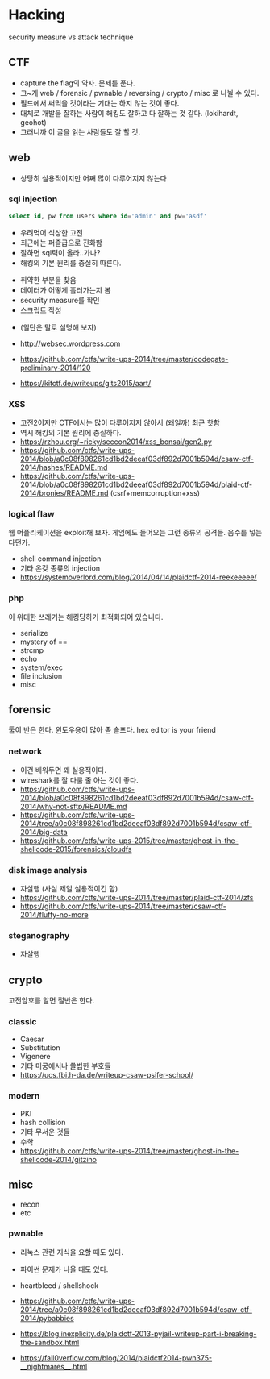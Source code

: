 # Hacking

security measure vs attack technique

## CTF

* capture the flag의 약자. 문제를 푼다.
* 크~게 web / forensic / pwnable / reversing / crypto / misc 로 나뉠 수 있다.
* 필드에서 써먹을 것이라는 기대는 하지 않는 것이 좋다.
* 대체로 개발을 잘하는 사람이 해킹도 잘하고 다 잘하는 것 같다. (lokihardt, geohot)
* 그러니까 이 글을 읽는 사람들도 잘 할 것.

## web

* 상당히 실용적이지만 어째 많이 다루어지지 않는다

### sql injection

```sql
select id, pw from users where id='admin' and pw='asdf'
```

* 우려먹어 식상한 고전
* 최근에는 퍼즐급으로 진화함
* 잘하면 sql력이 올라..가나?
* 해킹의 기본 원리를 충실히 따른다.
 - 취약한 부분을 찾음
 - 데이터가 어떻게 흘러가는지 봄
 - security measure를 확인
 - 스크립트 작성
* (일단은 말로 설명해 보자)
* http://websec.wordpress.com

* https://github.com/ctfs/write-ups-2014/tree/master/codegate-preliminary-2014/120
* https://kitctf.de/writeups/gits2015/aart/

### XSS

* 고전2이지만 CTF에서는 많이 다루어지지 않아서 (왜일까) 최근 핫함
* 역시 해킹의 기본 원리에 충실하다.
* https://rzhou.org/~ricky/seccon2014/xss_bonsai/gen2.py
* https://github.com/ctfs/write-ups-2014/blob/a0c08f898261cd1bd2deeaf03df892d7001b594d/csaw-ctf-2014/hashes/README.md
* https://github.com/ctfs/write-ups-2014/blob/a0c08f898261cd1bd2deeaf03df892d7001b594d/plaid-ctf-2014/bronies/README.md (csrf+memcorruption+xss)

### logical flaw

웹 어플리케이션을 exploit해 보자. 게임에도 들어오는 그런 종류의 공격들. 음수를 넣는다던가.

* shell command injection
* 기타 온갖 종류의 injection
* https://systemoverlord.com/blog/2014/04/14/plaidctf-2014-reekeeeee/

### php

이 위대한 쓰레기는 해킹당하기 최적화되어 있습니다.

* serialize
* mystery of ==
* strcmp
* echo
* system/exec
* file inclusion
* misc

## forensic

툴이 반은 한다. 윈도우용이 많아 좀 슬프다. hex editor is your friend

### network

* 이건 배워두면 꽤 실용적이다.
* wireshark를 잘 다룰 줄 아는 것이 좋다.
* https://github.com/ctfs/write-ups-2014/blob/a0c08f898261cd1bd2deeaf03df892d7001b594d/csaw-ctf-2014/why-not-sftp/README.md
* https://github.com/ctfs/write-ups-2014/tree/a0c08f898261cd1bd2deeaf03df892d7001b594d/csaw-ctf-2014/big-data
* https://github.com/ctfs/write-ups-2015/tree/master/ghost-in-the-shellcode-2015/forensics/cloudfs

### disk image analysis

* 자살행 (사실 제일 실용적이긴 함)
* https://github.com/ctfs/write-ups-2014/tree/master/plaid-ctf-2014/zfs
* https://github.com/ctfs/write-ups-2014/tree/master/csaw-ctf-2014/fluffy-no-more

### steganography

* 자살행


## crypto

고전암호를 알면 절반은 한다.

### classic

* Caesar
* Substitution
* Vigenere
* 기타 미궁에서나 쓸법한 부호들
* https://ucs.fbi.h-da.de/writeup-csaw-psifer-school/

### modern

* PKI
* hash collision
* 기타 무서운 것들
* 수학
* https://github.com/ctfs/write-ups-2014/tree/master/ghost-in-the-shellcode-2014/gitzino

## misc

* recon
* etc

### pwnable

* 리눅스 관련 지식을 요할 때도 있다.
* 파이썬 문제가 나올 때도 있다.

* heartbleed / shellshock
* https://github.com/ctfs/write-ups-2014/tree/a0c08f898261cd1bd2deeaf03df892d7001b594d/csaw-ctf-2014/pybabbies
* https://blog.inexplicity.de/plaidctf-2013-pyjail-writeup-part-i-breaking-the-sandbox.html
* https://fail0verflow.com/blog/2014/plaidctf2014-pwn375-__nightmares__.html
